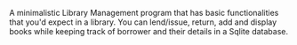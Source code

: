 A minimalistic Library Management program that has basic functionalities that you'd expect in a library. You can lend/issue, return, add and display books while keeping track of borrower and their details in a Sqlite database. 
